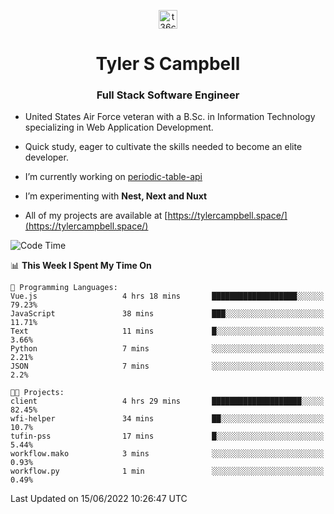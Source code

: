 <p align="center">
<a href="https://www.linkedin.com/in/t36campbell" target="blank"><img align="center" src="https://ik.imagekit.io/t36campbell/Portfolio/linkedin.png.original_m8bbGgPh6.png" alt="t36campbell" height="30" width="30" /></a>
</p>
<h1 align="center">Tyler S Campbell</h1>
<h3 align="center">Full Stack Software Engineer</h3>

* United States Air Force veteran with a B.Sc. in Information Technology specializing in Web Application Development. 

* Quick study, eager to cultivate the skills needed to become an elite developer.

* I’m currently working on [periodic-table-api](https://github.com/t36campbell/periodic-table-api)

* I’m experimenting with **Nest, Next and Nuxt**

* All of my projects are available at [https://tylercampbell.space/](https://tylercampbell.space/)

<!--START_SECTION:waka-->
![Code Time](http://img.shields.io/badge/Code%20Time-1%2C654%20hrs%209%20mins-blue)

📊 **This Week I Spent My Time On** 

```text
💬 Programming Languages: 
Vue.js                   4 hrs 18 mins       ███████████████████░░░░░░   79.23% 
JavaScript               38 mins             ███░░░░░░░░░░░░░░░░░░░░░░   11.71% 
Text                     11 mins             █░░░░░░░░░░░░░░░░░░░░░░░░   3.66% 
Python                   7 mins              ░░░░░░░░░░░░░░░░░░░░░░░░░   2.21% 
JSON                     7 mins              ░░░░░░░░░░░░░░░░░░░░░░░░░   2.2%

🐱‍💻 Projects: 
client                   4 hrs 29 mins       ████████████████████░░░░░   82.45% 
wfi-helper               34 mins             ██░░░░░░░░░░░░░░░░░░░░░░░   10.7% 
tufin-pss                17 mins             █░░░░░░░░░░░░░░░░░░░░░░░░   5.44% 
workflow.mako            3 mins              ░░░░░░░░░░░░░░░░░░░░░░░░░   0.93% 
workflow.py              1 min               ░░░░░░░░░░░░░░░░░░░░░░░░░   0.49%

```


 Last Updated on 15/06/2022 10:26:47 UTC
<!--END_SECTION:waka-->
